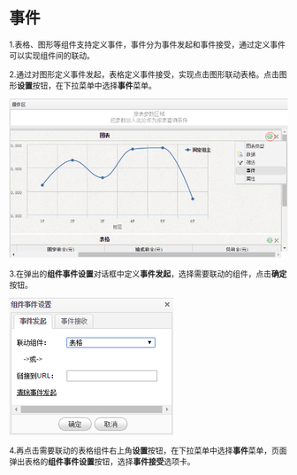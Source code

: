 # 事件

1.表格、图形等组件支持定义事件，事件分为事件发起和事件接受，通过定义事件可以实现组件间的联动。

2.通过对图形定义事件发起，表格定义事件接受，实现点击图形联动表格。点击图形**设置**按钮，在下拉菜单中选择**事件**菜单。

![](/assets/import57.png)

3.在弹出的**组件事件设置**对话框中定义**事件发起**，选择需要联动的组件，点击**确定**按钮。

![](/assets/import58.png)

4.再点击需要联动的表格组件右上角**设置**按钮，在下拉菜单中选择**事件**菜单，页面弹出表格的**组件事件设置**按钮，选择**事件接受**选项卡。

